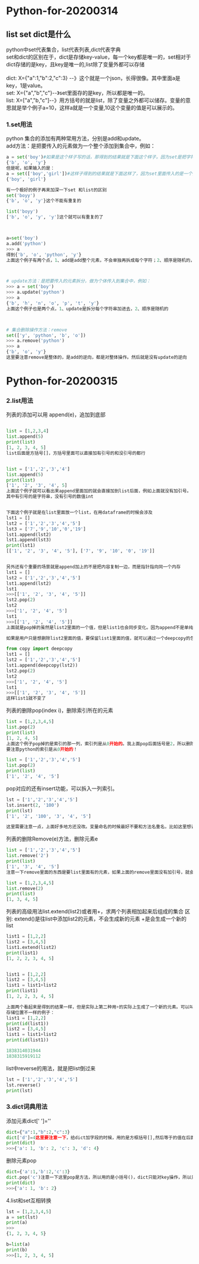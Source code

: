 # Python-for-20200314

## list set dict是什么

python中set代表集合，list代表列表,dict代表字典<br>
set和dict的区别在于，dict是存储key-value，每一个key都是唯一的，set相对于dict存储的是key，且key是唯一的,list除了变量外都可以存储<br>
<br>
dict: X={"a":1,"b":2,"c":3} --》这个就是一个json，长得很像。其中里面a是key，1是value。<br>
set: X={"a","b","c"}--》set里面存的是key，所以都是唯一的。<br>
list: X=["a","b,"c"]--》用方括号的就是list，除了变量之外都可以储存。变量的意思就是举个例子a=10，这样a就是一个变量,10这个变量的值是可以展示的。<br>

### 1.set用法<br>
python 集合的添加有两种常用方法，分别是add和update。<br>
add方法：是把要传入的元素做为一个整个添加到集合中，例如：<br>
```python
a = set('boy')#如果是这个样子写的话，那得到的结果就是下面这个样子。因为set是把字符串都拆开来
{'b', 'o', 'y'}
但是呢，如果输入的是：
a = set(['boy','girl'])#这样子得到的结果就是下面这样了，因为set里面传入的是一个列表,列表是在方括号[]里面的
{'boy', 'girl'}

有一个极好的例子再来加深一下set 和list的区别
set('boyy')
{'b', 'o', 'y'}这个不能有重复的

list('boyy')
['b', 'o', 'y', 'y']这个就可以有重复的了



a=set('boy')
a.add('python')
>>> a
得到{'b', 'o', 'python', 'y'}
上面这个例子有两个点，1、add是add整个元素，不会单独再拆成每个字符；2、顺序是随机的，不同电脑都不一样



# update方法：是把要传入的元素拆分，做为个体传入到集合中，例如：
>>> a = set('boy')
>>> a.update('python')
>>> a
{'b', 'h', 'n', 'o', 'p', 't', 'y'}
上面这个例子也是两个点，1、update是拆分每个字符串加进去，2、顺序是随机的



# 集合删除操作方法：remove
set(['y', 'python', 'b', 'o'])
>>> a.remove('python')
>>> a
{'b', 'o', 'y'}
这里要注意remove是整体的，是add的逆向，都是对整体操作。然后就是没有update的逆向

```


# Python-for-20200315

### 2.list用法
列表的添加可以用 append(e)，追加到底部

```python

list = [1,2,3,4]
list.append(5)
print(list)
[1, 2, 3, 4, 5]
list后面是方括号[]，方括号里面可以直接加有引号的和没引号的都行


list = ['1','2','3','4']
list.append(5)
print(list)
['1', '2', '3', '4', 5]
上面这个例子就可以看出来append里面加的就会直接加到list后面，例如上面就没有加引号。
其中有引号的是字符串，没有引号的数值int


下面这个例子就是在list里面放一个list，在用dataframe的时候会涉及
lst1 = []
lst2 = ['1','2','3','4','5']
lst3 = ['7','9','10','0','19']
lst1.append(lst2)
lst1.append(lst3)
print(lst1)
[['1', '2', '3', '4', '5'], ['7', '9', '10', '0', '19']]


另外还有个重要的场景就是append加上的不是把内容复制一边，而是指针指向同一个内存
lst1 = []
lst2 = ['1','2','3','4','5']
lst1.append(lst2)
lst1
>>>[['1', '2', '3', '4', '5']]
lst2.pop(2)
lst2
>>>['1', '2', '4', '5']
lst1
>>>[['1', '2', '4', '5']]
上面就是pop掉的虽然是list2里面的一个值，但是list1也会同步变化。因为append不是单纯的复制。

如果是用户只是想删除list2里面的值，要保留list1里面的值，就可以通过一个deepcopy的包来实现：

from copy import deepcopy
lst1 = []
lst2 = ['1','2','3','4','5']
lst1.append(deepcopy(lst2))
lst2.pop(2)
lst2
>>>['1', '2', '4', '5']
lst1
>>>[['1', '2', '3', '4', '5']]
这样list1就不变了


```

列表的删除pop(index i)，删除索引所在的元素

```python
list = [1,2,3,4,5]
list.pop(2)
print(list)
[1, 2, 4, 5]
上面这个例子pop掉的是索引的那一列，索引列是从0开始的。我上面pop后面括号是2，所以删除了第三列。
要注意python的索引是从0开始的！

list = ['1','2','3','4','5']
list.pop(2)
print(list)
['1', '2', '4', '5']

```

pop对应的还有insert功能，可以拆入一列索引。

```python
lst = ['1','2','3','4','5']
lst.insert(2, '100')
print(lst)
['1', '2', '100', '3', '4', '5']

这里需要注意一点，上面好多地方还没改。变量命名的时候最好不要和方法名重名，比如这里想说这个是list，那就要lst，或者直接用a\b啥的。
```

列表的删除Remove(e)方法，删除元素e

```python
list = ['1','2','3','4','5']
list.remove('2')
print(list)
['1', '3', '4', '5']
注意一下remove里面的东西是要list里面有的元素，如果上面的remove里面没有加引号，就会报错了。

list = [1,2,3,4,5]
list.remove(2)
print(list)
[1, 3, 4, 5]


```

列表的高级用法list.extend(list2)或者用+，求两个列表相加起来后组成的集合
区别:
extend()是往list中添加list2的元素，不会生成新的元素
+是会生成一个新的list

```python
list1 = [1,2,2]
list2 = [3,4,5]
list1.extend(list2)
print(list1)
[1, 2, 2, 3, 4, 5]


list1 = [1,2,2]
list2 = [3,4,5]
list1 = list1+list2
print(list1)
[1, 2, 2, 3, 4, 5]

上面两个看起来是得到的结果一样，但是实际上第二种用+的实际上生成了一个新的元素。可以叫做list1，也可以更名为别的，存储位置和list1不一样。
存储位置不一样的例子：
list1 = [1,2,2]
print(id(list1))
list2 = [3,4,5]
list1 = list1+list2
print(id(list1))

1838314031944
1838315919112

```
list中reverse的用法，就是把list倒过来

```python
lst = ['1','2','3','4','5']
lst.reverse()
print(lst)
```


### 3.dict词典用法

添加元素dict[' ']=''<br>

```python
dict={"a":1,"b":2,"c":3}
dict['d']=4这里要注意一下，给dict加字段的时候，用的是方框括号[],然后等于的值在后面。如果原本就有d，那会更新d对应的value
print(dict)
>>>{'a': 1, 'b': 2, 'c': 3, 'd': 4}


```

删除元素pop

```python
dict={'a':1,'b':2,'c':3}
dict.pop('c')注意一下这里pop是方法，所以用的是小括号()，dict只能对key操作，所以只能pop掉c，而不能像list一样按照索引pop
print(dict)
>>>{'a': 1, 'b': 2}
```

4.list和set互相转换

```python
lst = [1,2,3,4,5]
a = set(lst)
print(a)
>>>
{1, 2, 3, 4, 5}

b=list(a)
print(b)
>>>[1, 2, 3, 4, 5]
```
